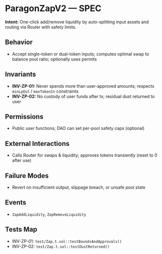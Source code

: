 # ParagonZapV2 — SPEC


**Intent:** One-click add/remove liquidity by auto-splitting input assets and routing via Router with safety limits.


## Behavior
- Accept single-token or dual-token inputs; computes optimal swap to balance pool ratio; optionally uses permits


## Invariants
- **INV-ZP-01:** Never spends more than user-approved amounts; respects `minLpOut` / `maxTokenIn` constraints
- **INV-ZP-02:** No custody of user funds after tx; residual dust returned to user


## Permissions
- Public user functions; DAO can set per-pool safety caps (optional)


## External Interactions
- Calls Router for swaps & liquidity; approves tokens transiently (reset to 0 after use)


## Failure Modes
- Revert on insufficient output, slippage breach, or unsafe pool state


## Events
- `ZapAddLiquidity`, `ZapRemoveLiquidity`


## Tests Map
- INV-ZP-01: `test/Zap.t.sol::testBoundsAndApprovals()`
- INV-ZP-02: `test/Zap.t.sol::testDustReturned()`